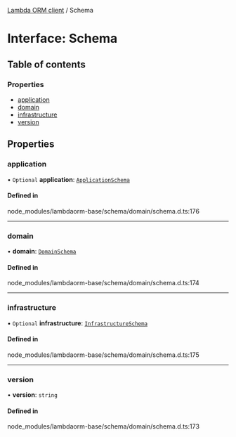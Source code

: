 [Lambda ORM client](../README.md) / Schema

# Interface: Schema

## Table of contents

### Properties

- [application](Schema.md#application)
- [domain](Schema.md#domain)
- [infrastructure](Schema.md#infrastructure)
- [version](Schema.md#version)

## Properties

### application

• `Optional` **application**: [`ApplicationSchema`](ApplicationSchema.md)

#### Defined in

node_modules/lambdaorm-base/schema/domain/schema.d.ts:176

___

### domain

• **domain**: [`DomainSchema`](DomainSchema.md)

#### Defined in

node_modules/lambdaorm-base/schema/domain/schema.d.ts:174

___

### infrastructure

• `Optional` **infrastructure**: [`InfrastructureSchema`](InfrastructureSchema.md)

#### Defined in

node_modules/lambdaorm-base/schema/domain/schema.d.ts:175

___

### version

• **version**: `string`

#### Defined in

node_modules/lambdaorm-base/schema/domain/schema.d.ts:173
